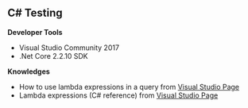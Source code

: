 ## C# Testing
**Developer Tools**
- Visual Studio Community 2017
- .Net Core 2.2.10 SDK

**Knowledges**
- How to use lambda expressions in a query from [Visual Studio Page](https://docs.microsoft.com/th-th/dotnet/csharp/programming-guide/statements-expressions-operators/how-to-use-lambda-expressions-in-a-query)
- Lambda expressions (C# reference) from [Visual Studio Page](https://docs.microsoft.com/th-th/dotnet/csharp/language-reference/operators/lambda-expressions)
